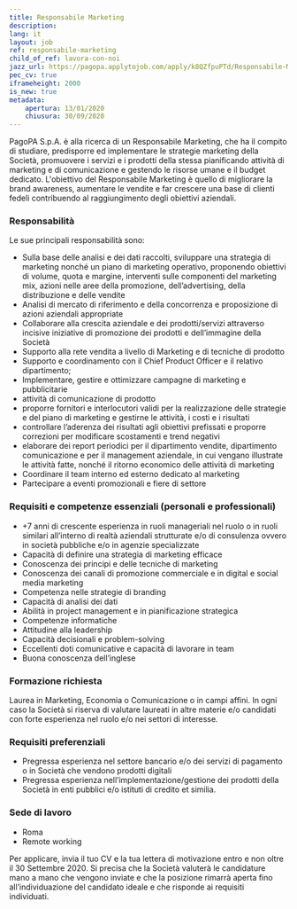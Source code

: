```yaml
---
title: Responsabile Marketing
description:
lang: it
layout: job
ref: responsabile-marketing
child_of_ref: lavora-con-noi
jazz_url: https://pagopa.applytojob.com/apply/k8QZfpuPTd/Responsabile-Marketing
pec_cv: true
iframeheight: 2000
is_new: true
metadata:
    apertura: 13/01/2020
    chiusura: 30/09/2020
---
```



PagoPA S.p.A. è alla ricerca di un Responsabile Marketing, che ha il compito di studiare, predisporre ed implementare le strategie marketing della Società, promuovere i servizi e i prodotti della stessa pianificando attività di marketing e di comunicazione e gestendo le risorse umane e il budget dedicato. L'obiettivo del Responsabile Marketing è quello di migliorare la brand awareness, aumentare le vendite e far crescere una base di clienti fedeli contribuendo al raggiungimento degli obiettivi aziendali.  

### Responsabilità

Le sue principali responsabilità sono:

* Sulla base delle analisi e dei dati raccolti, sviluppare una strategia di marketing nonché un piano di marketing operativo, proponendo obiettivi di volume, quota e margine, interventi sulle componenti del marketing mix, azioni nelle aree della promozione, dell’advertising, della distribuzione e delle vendite 
* Analisi di mercato di riferimento e della concorrenza e proposizione di azioni aziendali appropriate
* Collaborare alla crescita aziendale e dei prodotti/servizi attraverso incisive iniziative di promozione dei prodotti e dell’immagine della Società 
* Supporto alla rete vendita a livello di Marketing e di tecniche di prodotto
* Supporto e coordinamento con il Chief Product Officer e il relativo dipartimento;
* Implementare, gestire e ottimizzare campagne di marketing e pubblicitarie
* attività di comunicazione di prodotto
* proporre fornitori e interlocutori validi per la realizzazione delle strategie e del piano di marketing e gestirne le attività, i costi e i risultati 
* controllare l’aderenza dei risultati agli obiettivi prefissati e proporre correzioni per modificare scostamenti e trend negativi
* elaborare dei report periodici per il dipartimento vendite, dipartimento comunicazione e per il management aziendale, in cui vengano illustrate le attività fatte, nonché il ritorno economico delle attività di marketing
* Coordinare il team interno ed esterno dedicato al marketing
* Partecipare a eventi promozionali e fiere di settore

### Requisiti e competenze essenziali (personali e professionali)

* +7 anni di crescente esperienza in ruoli manageriali nel ruolo o in ruoli similari all’interno di realtà aziendali strutturate e/o di consulenza ovvero in società pubbliche e/o in agenzie specializzate
* Capacità di definire una strategia di marketing efficace
* Conoscenza dei principi e delle tecniche di marketing
* Conoscenza dei canali di promozione commerciale e in digital e social media marketing
* Competenza nelle strategie di branding
* Capacità di analisi dei dati
* Abilità in project management e in pianificazione strategica
* Competenze informatiche
* Attitudine alla leadership
* Capacità decisionali e problem-solving
* Eccellenti doti comunicative e capacità di lavorare in team
* Buona conoscenza dell’inglese

### Formazione richiesta

Laurea in Marketing, Economia o Comunicazione o in campi affini. In ogni caso la Società si riserva di valutare laureati in altre materie e/o candidati con forte esperienza nel ruolo e/o nei settori di interesse. 

### Requisiti preferenziali

* Pregressa esperienza nel settore bancario e/o dei servizi di pagamento o in Società che vendono prodotti digitali
* Pregressa esperienza nell’implementazione/gestione dei prodotti della Società in enti pubblici e/o istituti di credito et similia.

### Sede di lavoro

* Roma
* Remote working

Per applicare, invia il tuo CV e la tua lettera di motivazione entro e non oltre il 30 Settembre 2020. Si precisa che la Società valuterà le candidature mano a mano che vengono inviate e che la posizione rimarrà aperta fino all’individuazione del candidato ideale e che risponde ai requisiti individuati. 

